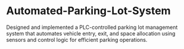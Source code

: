 # Automated-Parking-Lot-System
Designed and implemented a PLC-controlled parking lot management system that automates vehicle entry, exit, and space allocation using sensors and control logic for efficient parking operations.
